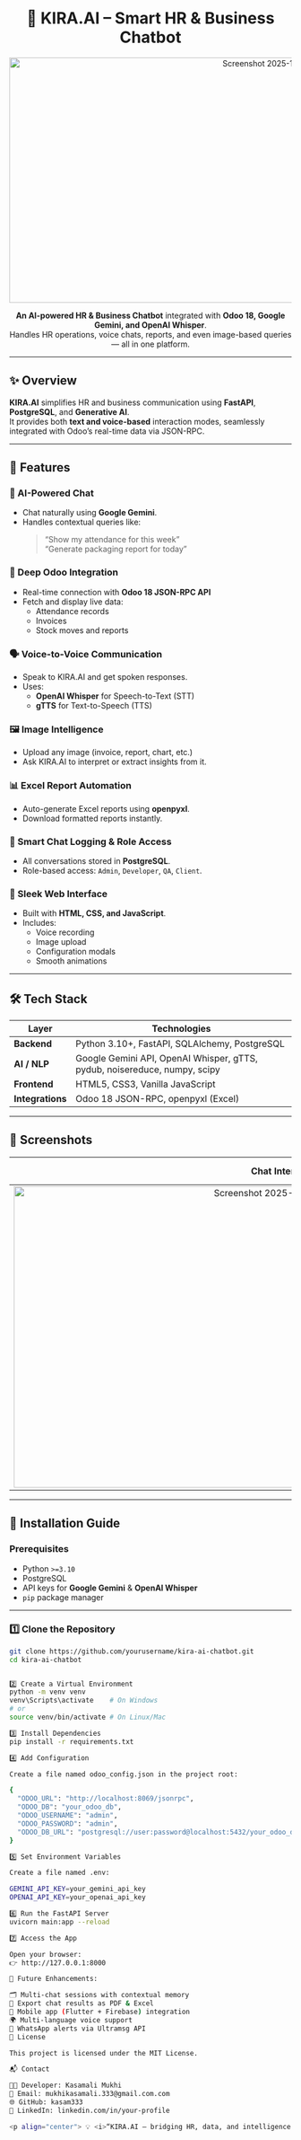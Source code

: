 <h1 align="center">🤖 KIRA.AI – Smart HR & Business Chatbot</h1>

<p align="center">
    <img width="952" height="437" alt="Screenshot 2025-10-28 171058" src="https://github.com/user-attachments/assets/764ef6b7-8586-441b-b903-c91ae1767d41" />
</p>

<p align="center">
  <b>An AI-powered HR & Business Chatbot</b> integrated with <b>Odoo 18, Google Gemini, and OpenAI Whisper</b>.<br>
  Handles HR operations, voice chats, reports, and even image-based queries — all in one platform.
</p>

---

## ✨ Overview

**KIRA.AI** simplifies HR and business communication using **FastAPI**, **PostgreSQL**, and **Generative AI**.  
It provides both **text and voice-based** interaction modes, seamlessly integrated with Odoo’s real-time data via JSON-RPC.

---

## 🚀 Features

### 🧠 AI-Powered Chat
- Chat naturally using **Google Gemini**.
- Handles contextual queries like:
  > “Show my attendance for this week”  
  > “Generate packaging report for today”

### 💼 Deep Odoo Integration
- Real-time connection with **Odoo 18 JSON-RPC API**
- Fetch and display live data:
  - Attendance records  
  - Invoices  
  - Stock moves and reports  

### 🗣️ Voice-to-Voice Communication
- Speak to KIRA.AI and get spoken responses.  
- Uses:
  - **OpenAI Whisper** for Speech-to-Text (STT)
  - **gTTS** for Text-to-Speech (TTS)

### 🖼️ Image Intelligence
- Upload any image (invoice, report, chart, etc.)  
- Ask KIRA.AI to interpret or extract insights from it.

### 📊 Excel Report Automation
- Auto-generate Excel reports using **openpyxl**.
- Download formatted reports instantly.

### 🧾 Smart Chat Logging & Role Access
- All conversations stored in **PostgreSQL**.  
- Role-based access: `Admin`, `Developer`, `QA`, `Client`.

### 💬 Sleek Web Interface
- Built with **HTML, CSS, and JavaScript**.
- Includes:
  - Voice recording
  - Image upload
  - Configuration modals
  - Smooth animations

---

## 🛠️ Tech Stack

| Layer | Technologies |
|-------|---------------|
| **Backend** | Python 3.10+, FastAPI, SQLAlchemy, PostgreSQL |
| **AI / NLP** | Google Gemini API, OpenAI Whisper, gTTS, pydub, noisereduce, numpy, scipy |
| **Frontend** | HTML5, CSS3, Vanilla JavaScript |
| **Integrations** | Odoo 18 JSON-RPC, openpyxl (Excel) |

---

## 📸 Screenshots

| Chat Interface | Voice Query | Configuration | Excel Report |
|:----------------:|:------------:|:---------------:|:---------------:|
| <img width="959" height="537" alt="Screenshot 2025-10-28 173519" src="https://github.com/user-attachments/assets/712bdfa7-5fbd-49b6-b1c7-af31c8e099c7" /> | ![Voice](https://via.placeholder.com/300x180?text=Voice+Query) | ![Config](https://via.placeholder.com/300x180?text=Configuration) | ![Report](https://via.placeholder.com/300x180?text=Excel+Report) |

---

## 🔧 Installation Guide

### **Prerequisites**
- Python `>=3.10`
- PostgreSQL
- API keys for **Google Gemini** & **OpenAI Whisper**
- `pip` package manager

---

### **1️⃣ Clone the Repository**
```bash
git clone https://github.com/yourusername/kira-ai-chatbot.git
cd kira-ai-chatbot


2️⃣ Create a Virtual Environment
python -m venv venv
venv\Scripts\activate    # On Windows
# or
source venv/bin/activate # On Linux/Mac

3️⃣ Install Dependencies
pip install -r requirements.txt

4️⃣ Add Configuration

Create a file named odoo_config.json in the project root:

{
  "ODOO_URL": "http://localhost:8069/jsonrpc",
  "ODOO_DB": "your_odoo_db",
  "ODOO_USERNAME": "admin",
  "ODOO_PASSWORD": "admin",
  "ODOO_DB_URL": "postgresql://user:password@localhost:5432/your_odoo_db"
}

5️⃣ Set Environment Variables

Create a file named .env:

GEMINI_API_KEY=your_gemini_api_key
OPENAI_API_KEY=your_openai_api_key

6️⃣ Run the FastAPI Server
uvicorn main:app --reload

7️⃣ Access the App

Open your browser:
👉 http://127.0.0.1:8000

🌟 Future Enhancements:

🗂️ Multi-chat sessions with contextual memory
🧾 Export chat results as PDF & Excel
📱 Mobile app (Flutter + Firebase) integration
🌍 Multi-language voice support
🔔 WhatsApp alerts via Ultramsg API
📄 License

This project is licensed under the MIT License.

📬 Contact

👨‍💻 Developer: Kasamali Mukhi
📧 Email: mukhikasamali.333@gmail.com.com
🌐 GitHub: kasam333
🔗 LinkedIn: linkedin.com/in/your-profile

<p align="center"> 💡 <i>“KIRA.AI — bridging HR, data, and intelligence with voice and vision.”</i> </p> ```
